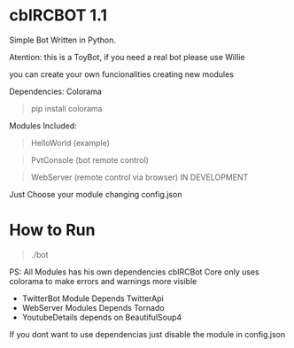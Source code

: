 cbIRCBOT 1.1
========

Simple Bot Written in Python. 

Atention: this is a ToyBot, if you need a real bot please use Willie

you can create your own funcionalities creating new modules

Dependencies:
  Colorama
>pip install colorama

Modules Included:
>HelloWorld  (example)

>PvtConsole  (bot remote control)

>WebServer   (remote control via browser) IN DEVELOPMENT

Just Choose your module  changing  config.json


How to Run
========
>./bot

PS:  All Modules has his own dependencies
cbIRCBot Core only uses colorama to make errors and warnings more visible


* TwitterBot Module Depends TwitterApi
* WebServer Modules Depends Tornado
* YoutubeDetails depends on BeautifulSoup4


If you dont want to use dependencias just disable the module in config.json
